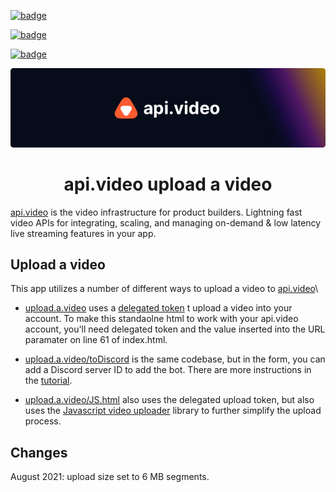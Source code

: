 [![badge](https://img.shields.io/twitter/follow/api_video?style=social)](https://twitter.com/intent/follow?screen_name=api_video)

[![badge](https://img.shields.io/github/stars/apivideo/uploadavideoApps?style=social)](https://github.com/apivideo/uploadavideoApps)

[![badge](https://img.shields.io/discourse/topics?server=https%3A%2F%2Fcommunity.api.video)](https://community.api.video)

![](https://github.com/apivideo/.github/blob/main/assets/apivideo_banner.png)

<h1 align="center">api.video upload a video</h1>

[api.video](https://api.video) is the video infrastructure for product builders. Lightning fast video APIs for integrating, scaling, and managing on-demand & low latency live streaming features in your app.

## Upload a video

This app utilizes a number of different ways to upload a video to [api.video](https://api.video)\

* [upload.a.video](https://upload.a.video) uses a [delegated token](https://docs.api.video/reference/post_upload-tokens) t upload a video into your account.  To make this standaolne html to work with your api.video account, you'll need delegated token and the value inserted into the URL paramater on line 61 of index.html.

* [upload.a.video/toDiscord](https://upload.a.video/toDiscord) is the same codebase, but in the form, you can add a Discord server ID to add the bot. There are more instructions in the [tutorial](https://api.video/blog/tutorials/upload-a-video-discord).

* [upload.a.video/JS.html](https://upload.a.video/JS.html) also uses the delegated upload token, but also uses the [Javascript video uploader](https://docs.api.video/docs/video-uploader) library to further simplify the upload process.


## Changes

August 2021: upload size set to 6 MB segments.
